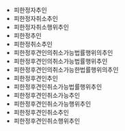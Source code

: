 - 피한정자추인
- 피한정자취소추인
- 피한정자취소행위추인
- 피한정추인
- 피한정취소추인
- 피한정후견인의취소가능법률행위의추인
- 피한정후견인의취소가능법률행위추인
- 피한정후견인의취소가능한법률행위의추인
- 피한정후견인추인
- 피한정후견인취소가능법률행위추인
- 피한정후견인취소가능추인
- 피한정후견인취소가능행위추인
- 피한정후견인취소추인
- 피한정후견인취소행위추인

